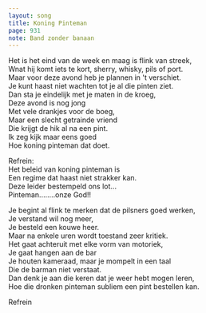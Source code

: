 ```yaml
---
layout: song
title: Koning Pinteman
page: 931
note: Band zonder banaan
---
```


Het is het eind van de week en maag is flink van streek,  
Wnat hij komt iets te kort, sherry, whisky, pils of port.  
Maar voor deze avond heb je plannen in 't verschiet.  
Je kunt haast niet wachten tot je al die pinten ziet.  
Dan sta je eindelijk met je maten in de kroeg,  
Deze avond is nog jong  
Met vele drankjes voor de boeg,  
Maar een slecht getrainde vriend  
Die krijgt de hik al na een pint.   
Ik zeg kijk maar eens goed   
Hoe koning pinteman dat doet.  

Refrein:  
Het beleid van koning pinteman is  
Een regime dat haast niet strakker kan.  
Deze leider bestempeld ons lot...  
Pinteman........onze God!!  

Je begint al flink te merken dat de pilsners goed werken,  
Je verstand wil nog meer,  
Je besteld een kouwe heer.  
Maar na enkele uren wordt toestand zeer kritiek.  
Het gaat achteruit met elke vorm van motoriek,  
Je gaat hangen aan de bar  
Je houten kameraad, maar je mompelt in een taal  
Die de barman niet verstaat.  
Dan denk je aan die keren dat je weer hebt mogen leren,  
Hoe die dronken pinteman subliem een pint bestellen kan.  

Refrein  
